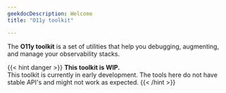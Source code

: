 ```yaml
---
geekdocDescription: Welcome
title: "O11y toolkit"

---
```


The **O11y toolkit** is a set of utilities that help you debugging, augmenting,
and manage your observability stacks.

{{< hint danger >}}
**This toolkit is WIP.**\
This toolkit is currently in early development. The tools here do not have
stable API's and might not work as expected.
{{< /hint >}}
